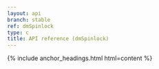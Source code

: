 ```yaml
---
layout: api
branch: stable
ref: dmSpinlock
type: c
title: API reference (dmSpinlock)
---
```

{% include anchor_headings.html html=content %}